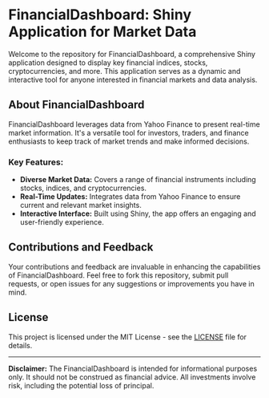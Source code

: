 # FinancialDashboard: Shiny Application for Market Data

Welcome to the repository for FinancialDashboard, a comprehensive Shiny application designed to display key financial indices, stocks, cryptocurrencies, and more. This application serves as a dynamic and interactive tool for anyone interested in financial markets and data analysis.

## About FinancialDashboard

FinancialDashboard leverages data from Yahoo Finance to present real-time market information. It's a versatile tool for investors, traders, and finance enthusiasts to keep track of market trends and make informed decisions.

### Key Features:

- **Diverse Market Data:** Covers a range of financial instruments including stocks, indices, and cryptocurrencies.
- **Real-Time Updates:** Integrates data from Yahoo Finance to ensure current and relevant market insights.
- **Interactive Interface:** Built using Shiny, the app offers an engaging and user-friendly experience.


## Contributions and Feedback

Your contributions and feedback are invaluable in enhancing the capabilities of FinancialDashboard. Feel free to fork this repository, submit pull requests, or open issues for any suggestions or improvements you have in mind.

## License

This project is licensed under the MIT License - see the [LICENSE](LICENSE) file for details.

---

**Disclaimer:** The FinancialDashboard is intended for informational purposes only. It should not be construed as financial advice. All investments involve risk, including the potential loss of principal.

